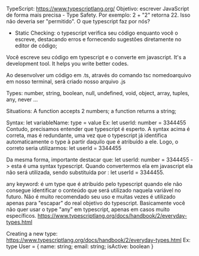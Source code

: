 TypeScript: https://www.typescriptlang.org/
Objetivo: escrever JavaScript de forma mais precisa - Type Safety.
Por exemplo:
2 + "2" retorna 22. Isso não deveria ser "permitido".
O que typescript faz por nós?
- Static Checking: o typescript verifica seu código enquanto você o escreve, destacando erros e fornecendo sugestões diretamente no editor de código;

Você escreve seu código em typescript e o converte em javascript.
It's a development tool. It helps you write better codes.

Ao desenvolver um código em .ts, através do comando tsc nomedoarquivo em nosso terminal, será criado nosso arquivo .js


Types: number, string, boolean, null, undefined, void, object, array, tuples, any, never ...

Situations: A function accepts 2 numbers; a function returns a string; 

Syntax: let variableName: type = value
Ex: 
let userId: number = 3344455
Contudo, precisamos entender que typescript é esperto. A syntax acima é correta, mas é redundante, uma vez que o typescript já identifica automaticamente o type à partir daquilo que é atribuído a ele.
Logo, o correto seria utilizarmos:
let userId = 3344455

Da mesma forma, importante destacar que: 
let userId: number = 3344455 -> esta é uma syntax typescript. Quando convertermos ela em javascript ela não será utilizada, sendo substituída por : let userId = 3344455.

any keyword: é um type que é atribuído pelo typescript quando ele não consegue identificar o conteúdo que será utilizado naquela variável no futuro. Não é muito recomendado seu uso e muitas vezes é utilizado apenas para "escapar" do real objetivo do typescript.
Basicamente você não quer usar o type "any" em typescript, apenas em casos muito específicos.
https://www.typescriptlang.org/docs/handbook/2/everyday-types.html


Creating a new type: https://www.typescriptlang.org/docs/handbook/2/everyday-types.html
Ex:
type User = {
    name: string;
    email: string;
    isActive: boolean
}



